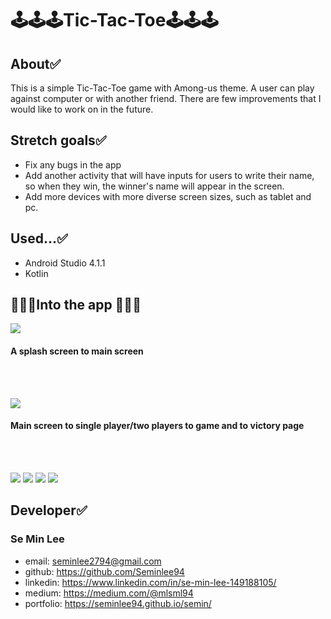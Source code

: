 # 🕹️🕹️🕹️Tic-Tac-Toe🕹️🕹️🕹️

## About✅
This is a simple Tic-Tac-Toe game with Among-us theme.
A user can play against computer or with another friend.
There are few improvements that I would like to work on in the future.

## Stretch goals✅
- Fix any bugs in the app
- Add another activity that will have inputs for users to write their name, so when they win, the winner's name will appear in the screen.
- Add more devices with more diverse screen sizes, such as tablet and pc.

## Used...✅
- Android Studio 4.1.1
- Kotlin

## 🚀🚀🚀Into the app 🚀🚀🚀

![](app/src/main/res/drawable-v24/splashtomain.gif)
#### A splash screen to main screen

<br/>
<br/>

![](app/src/main/res/drawable-v24/tictactoegame.gif)
#### Main screen to single player/two players to game and to victory page

<br/>
<br/>

![](app/src/main/res/drawable-v24/main_page.png)
![](app/src/main/res/drawable-v24/one_player.png)
![](app/src/main/res/drawable-v24/two_player.png)
![](app/src/main/res/drawable-v24/victory_page.png)

## Developer✅
### Se Min Lee
- email: seminlee2794@gmail.com
- github: https://github.com/Seminlee94
- linkedin: https://www.linkedin.com/in/se-min-lee-149188105/
- medium: https://medium.com/@mlsml94
- portfolio: https://seminlee94.github.io/semin/



